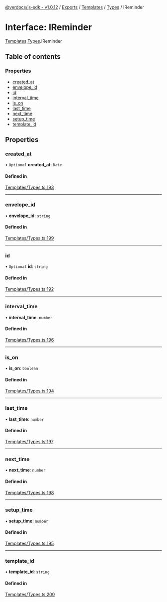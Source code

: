 [@verdocs/js-sdk - v1.0.12](../README.md) / [Exports](../modules.md) / [Templates](../modules/Templates.md) / [Types](../modules/Templates.Types.md) / IReminder

# Interface: IReminder

[Templates](../modules/Templates.md).[Types](../modules/Templates.Types.md).IReminder

## Table of contents

### Properties

- [created_at](Templates.Types.IReminder.md#created_at)
- [envelope_id](Templates.Types.IReminder.md#envelope_id)
- [id](Templates.Types.IReminder.md#id)
- [interval_time](Templates.Types.IReminder.md#interval_time)
- [is_on](Templates.Types.IReminder.md#is_on)
- [last_time](Templates.Types.IReminder.md#last_time)
- [next_time](Templates.Types.IReminder.md#next_time)
- [setup_time](Templates.Types.IReminder.md#setup_time)
- [template_id](Templates.Types.IReminder.md#template_id)

## Properties

### created\_at

• `Optional` **created\_at**: `Date`

#### Defined in

[Templates/Types.ts:193](https://github.com/Verdocs/js-sdk/blob/main/src/Templates/Types.ts#L193)

___

### envelope\_id

• **envelope\_id**: `string`

#### Defined in

[Templates/Types.ts:199](https://github.com/Verdocs/js-sdk/blob/main/src/Templates/Types.ts#L199)

___

### id

• `Optional` **id**: `string`

#### Defined in

[Templates/Types.ts:192](https://github.com/Verdocs/js-sdk/blob/main/src/Templates/Types.ts#L192)

___

### interval\_time

• **interval\_time**: `number`

#### Defined in

[Templates/Types.ts:196](https://github.com/Verdocs/js-sdk/blob/main/src/Templates/Types.ts#L196)

___

### is\_on

• **is\_on**: `boolean`

#### Defined in

[Templates/Types.ts:194](https://github.com/Verdocs/js-sdk/blob/main/src/Templates/Types.ts#L194)

___

### last\_time

• **last\_time**: `number`

#### Defined in

[Templates/Types.ts:197](https://github.com/Verdocs/js-sdk/blob/main/src/Templates/Types.ts#L197)

___

### next\_time

• **next\_time**: `number`

#### Defined in

[Templates/Types.ts:198](https://github.com/Verdocs/js-sdk/blob/main/src/Templates/Types.ts#L198)

___

### setup\_time

• **setup\_time**: `number`

#### Defined in

[Templates/Types.ts:195](https://github.com/Verdocs/js-sdk/blob/main/src/Templates/Types.ts#L195)

___

### template\_id

• **template\_id**: `string`

#### Defined in

[Templates/Types.ts:200](https://github.com/Verdocs/js-sdk/blob/main/src/Templates/Types.ts#L200)
